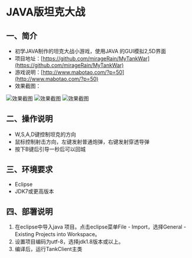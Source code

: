 # JAVA版坦克大战

## 一、简介
- 初学JAVA制作的坦克大战小游戏，使用JAVA 的GUI模拟2,5D界面
- 项目地址：[https://github.com/mirageRain/MyTankWar](https://github.com/mirageRain/MyTankWar)
- 游戏说明：[http://www.mabotao.com/?p=50](http://www.mabotao.com/?p=50)
- 效果截图：

![效果截图](http://www.mabotao.com/imgCDN/MyTankWar1.jpg "效果截图.png")
![效果截图](http://www.mabotao.com/imgCDN/MyTankWar2.jpg "效果截图.png")
![效果截图](http://www.mabotao.com/imgCDN/MyTankWar3.jpg "效果截图.png")

## 二、操作说明
- W,S,A,D键控制坦克的方向
- 鼠标控制射击方向，左键发射普通炮弹，右键发射穿透导弹
- 按下B键后引导一秒后可以回城

## 三、环境要求
- Eclipse
- JDK7或更高版本

## 四、部署说明
1. 在eclipse中导入java 项目。点击eclipse菜单File - Import，选择General - Existing Projects into Workspace。
2. 设置项目编码为utf-8，选择jdk1.8版本或以上。
3. 编译后，运行TankClient主类
